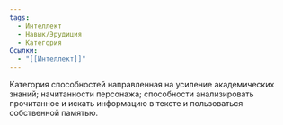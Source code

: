 ```yaml
---
tags:
  - Интеллект
  - Навык/Эрудиция
  - Категория
Ссылки:
  - "[[Интеллект]]"
---
```

Категория способностей направленная на усиление академических знаний; начитанности персонажа; способности анализировать прочитанное и искать информацию в тексте и пользоваться собственной памятью.